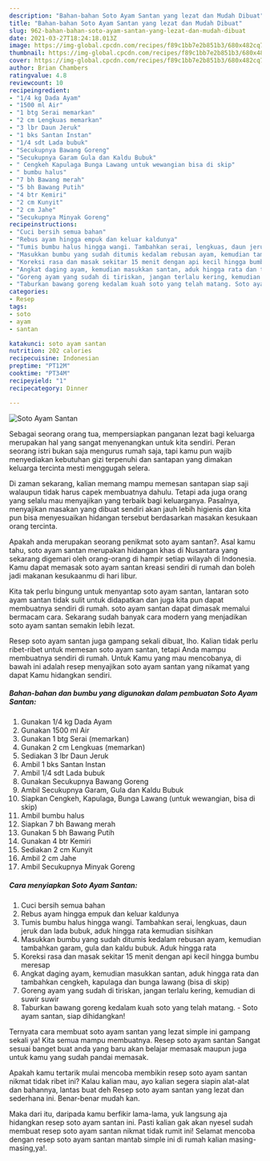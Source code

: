```yaml
---
description: "Bahan-bahan Soto Ayam Santan yang lezat dan Mudah Dibuat"
title: "Bahan-bahan Soto Ayam Santan yang lezat dan Mudah Dibuat"
slug: 962-bahan-bahan-soto-ayam-santan-yang-lezat-dan-mudah-dibuat
date: 2021-03-27T18:24:18.013Z
image: https://img-global.cpcdn.com/recipes/f89c1bb7e2b851b3/680x482cq70/soto-ayam-santan-foto-resep-utama.jpg
thumbnail: https://img-global.cpcdn.com/recipes/f89c1bb7e2b851b3/680x482cq70/soto-ayam-santan-foto-resep-utama.jpg
cover: https://img-global.cpcdn.com/recipes/f89c1bb7e2b851b3/680x482cq70/soto-ayam-santan-foto-resep-utama.jpg
author: Brian Chambers
ratingvalue: 4.8
reviewcount: 10
recipeingredient:
- "1/4 kg Dada Ayam"
- "1500 ml Air"
- "1 btg Serai memarkan"
- "2 cm Lengkuas memarkan"
- "3 lbr Daun Jeruk"
- "1 bks Santan Instan"
- "1/4 sdt Lada bubuk"
- "Secukupnya Bawang Goreng"
- "Secukupnya Garam Gula dan Kaldu Bubuk"
- " Cengkeh Kapulaga Bunga Lawang untuk wewangian bisa di skip"
- " bumbu halus"
- "7 bh Bawang merah"
- "5 bh Bawang Putih"
- "4 btr Kemiri"
- "2 cm Kunyit"
- "2 cm Jahe"
- "Secukupnya Minyak Goreng"
recipeinstructions:
- "Cuci bersih semua bahan"
- "Rebus ayam hingga empuk dan keluar kaldunya"
- "Tumis bumbu halus hingga wangi. Tambahkan serai, lengkuas, daun jeruk dan lada bubuk, aduk hingga rata kemudian sisihkan"
- "Masukkan bumbu yang sudah ditumis kedalam rebusan ayam, kemudian tambahkan garam, gula dan kaldu bubuk. Aduk hingga rata"
- "Koreksi rasa dan masak sekitar 15 menit dengan api kecil hingga bumbu meresap"
- "Angkat daging ayam, kemudian masukkan santan, aduk hingga rata dan tambahkan cengkeh, kapulaga dan bunga lawang (bisa di skip)"
- "Goreng ayam yang sudah di tiriskan, jangan terlalu kering, kemudian di suwir suwir"
- "Taburkan bawang goreng kedalam kuah soto yang telah matang. Soto ayam santan, siap dihidangkan!"
categories:
- Resep
tags:
- soto
- ayam
- santan

katakunci: soto ayam santan 
nutrition: 202 calories
recipecuisine: Indonesian
preptime: "PT12M"
cooktime: "PT34M"
recipeyield: "1"
recipecategory: Dinner

---
```



![Soto Ayam Santan](https://img-global.cpcdn.com/recipes/f89c1bb7e2b851b3/680x482cq70/soto-ayam-santan-foto-resep-utama.jpg)

Sebagai seorang orang tua, mempersiapkan panganan lezat bagi keluarga merupakan hal yang sangat menyenangkan untuk kita sendiri. Peran seorang istri bukan saja mengurus rumah saja, tapi kamu pun wajib menyediakan kebutuhan gizi terpenuhi dan santapan yang dimakan keluarga tercinta mesti menggugah selera.

Di zaman  sekarang, kalian memang mampu memesan santapan siap saji walaupun tidak harus capek membuatnya dahulu. Tetapi ada juga orang yang selalu mau menyajikan yang terbaik bagi keluarganya. Pasalnya, menyajikan masakan yang dibuat sendiri akan jauh lebih higienis dan kita pun bisa menyesuaikan hidangan tersebut berdasarkan masakan kesukaan orang tercinta. 



Apakah anda merupakan seorang penikmat soto ayam santan?. Asal kamu tahu, soto ayam santan merupakan hidangan khas di Nusantara yang sekarang digemari oleh orang-orang di hampir setiap wilayah di Indonesia. Kamu dapat memasak soto ayam santan kreasi sendiri di rumah dan boleh jadi makanan kesukaanmu di hari libur.

Kita tak perlu bingung untuk menyantap soto ayam santan, lantaran soto ayam santan tidak sulit untuk didapatkan dan juga kita pun dapat membuatnya sendiri di rumah. soto ayam santan dapat dimasak memalui bermacam cara. Sekarang sudah banyak cara modern yang menjadikan soto ayam santan semakin lebih lezat.

Resep soto ayam santan juga gampang sekali dibuat, lho. Kalian tidak perlu ribet-ribet untuk memesan soto ayam santan, tetapi Anda mampu membuatnya sendiri di rumah. Untuk Kamu yang mau mencobanya, di bawah ini adalah resep menyajikan soto ayam santan yang nikamat yang dapat Kamu hidangkan sendiri.

<!--inarticleads1-->

##### Bahan-bahan dan bumbu yang digunakan dalam pembuatan Soto Ayam Santan:

1. Gunakan 1/4 kg Dada Ayam
1. Gunakan 1500 ml Air
1. Gunakan 1 btg Serai (memarkan)
1. Gunakan 2 cm Lengkuas (memarkan)
1. Sediakan 3 lbr Daun Jeruk
1. Ambil 1 bks Santan Instan
1. Ambil 1/4 sdt Lada bubuk
1. Gunakan Secukupnya Bawang Goreng
1. Ambil Secukupnya Garam, Gula dan Kaldu Bubuk
1. Siapkan  Cengkeh, Kapulaga, Bunga Lawang (untuk wewangian, bisa di skip)
1. Ambil  bumbu halus
1. Siapkan 7 bh Bawang merah
1. Gunakan 5 bh Bawang Putih
1. Gunakan 4 btr Kemiri
1. Sediakan 2 cm Kunyit
1. Ambil 2 cm Jahe
1. Ambil Secukupnya Minyak Goreng




<!--inarticleads2-->

##### Cara menyiapkan Soto Ayam Santan:

1. Cuci bersih semua bahan
1. Rebus ayam hingga empuk dan keluar kaldunya
1. Tumis bumbu halus hingga wangi. Tambahkan serai, lengkuas, daun jeruk dan lada bubuk, aduk hingga rata kemudian sisihkan
1. Masukkan bumbu yang sudah ditumis kedalam rebusan ayam, kemudian tambahkan garam, gula dan kaldu bubuk. Aduk hingga rata
1. Koreksi rasa dan masak sekitar 15 menit dengan api kecil hingga bumbu meresap
1. Angkat daging ayam, kemudian masukkan santan, aduk hingga rata dan tambahkan cengkeh, kapulaga dan bunga lawang (bisa di skip)
1. Goreng ayam yang sudah di tiriskan, jangan terlalu kering, kemudian di suwir suwir
1. Taburkan bawang goreng kedalam kuah soto yang telah matang. - Soto ayam santan, siap dihidangkan!




Ternyata cara membuat soto ayam santan yang lezat simple ini gampang sekali ya! Kita semua mampu membuatnya. Resep soto ayam santan Sangat sesuai banget buat anda yang baru akan belajar memasak maupun juga untuk kamu yang sudah pandai memasak.

Apakah kamu tertarik mulai mencoba membikin resep soto ayam santan nikmat tidak ribet ini? Kalau kalian mau, ayo kalian segera siapin alat-alat dan bahannya, lantas buat deh Resep soto ayam santan yang lezat dan sederhana ini. Benar-benar mudah kan. 

Maka dari itu, daripada kamu berfikir lama-lama, yuk langsung aja hidangkan resep soto ayam santan ini. Pasti kalian gak akan nyesel sudah membuat resep soto ayam santan nikmat tidak rumit ini! Selamat mencoba dengan resep soto ayam santan mantab simple ini di rumah kalian masing-masing,ya!.

